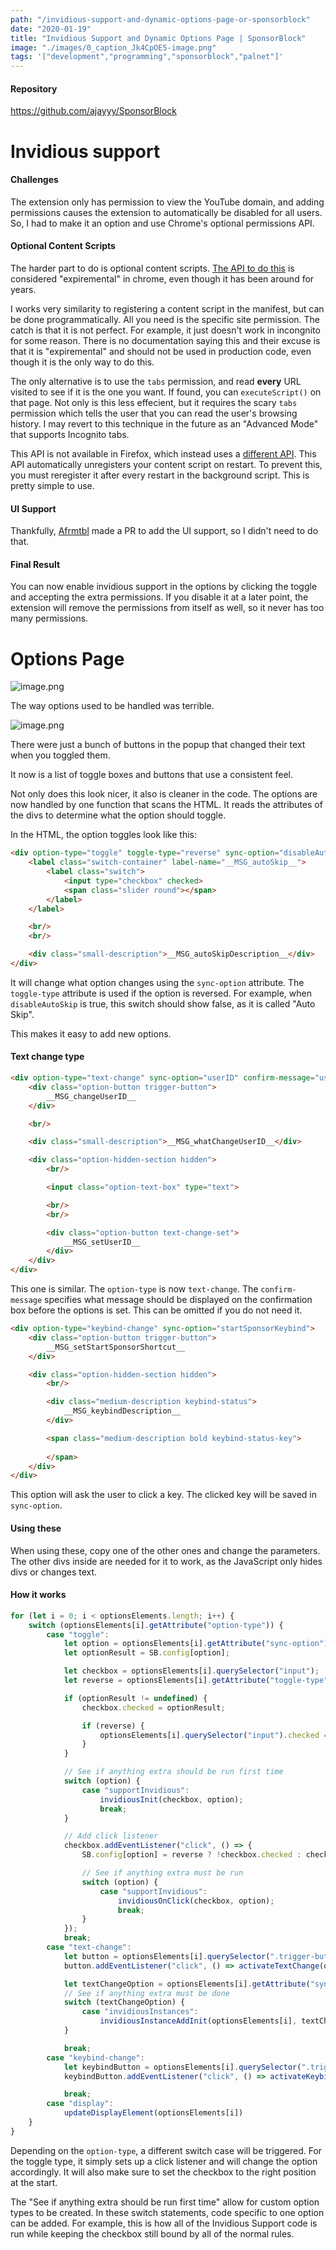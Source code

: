 ```yaml
---
path: "/invidious-support-and-dynamic-options-page-or-sponsorblock"
date: "2020-01-19"
title: "Invidious Support and Dynamic Options Page | SponsorBlock"
image: "./images/0_caption_Jk4CpOE5-image.png"
tags: '["development","programming","sponsorblock","palnet"]'
---
```


#### Repository
https://github.com/ajayyy/SponsorBlock

# Invidious support

#### Challenges

The extension only has permission to view the YouTube domain, and adding permissions causes the extension to automatically be disabled for all users. So, I had to make it an option and use Chrome's optional permissions API.

#### Optional Content Scripts

The harder part to do  is optional content scripts. [The API to do this](https://developer.chrome.com/extensions/declarativeContent#type-RequestContentScript) is considered "expiremental" in chrome, even though it has been around for years. 

I works very similarity to registering a content script in the manifest, but can be done programmatically. All you need is the specific site permission. The catch is that it is not perfect. For example, it just doesn't work in incongnito for some reason. There is no documentation saying this and their excuse is that it is "expiremental" and should not be used in production code, even though it is the only way to do this.

The only alternative is to use the `tabs` permission, and read **every** URL visited to see if it is the one you want. If found, you can `executeScript()` on that page. Not only is this less effecient, but it requires the scary `tabs` permission which tells the user that you can read the user's browsing history. I may revert to this technique in the future as an "Advanced Mode" that supports Incognito tabs.

This API is not available in Firefox, which instead uses a [different API](https://developer.mozilla.org/en-US/docs/Mozilla/Add-ons/WebExtensions/API/contentScripts/register). This API automatically unregisters your content script on restart. To prevent this, you must reregister it after every restart in the background script. This is pretty simple to use.

#### UI Support

Thankfully, [Afrmtbl](https://github.com/ajayyy/SponsorBlock/pull/181) made a PR to add the UI support, so I didn't need to do that.

#### Final Result

You can now enable invidious support in the options by clicking the toggle and accepting the extra permissions. If you disable it at a later point, the extension will remove the permissions from itself as well, so it never has too many permissions.

# Options Page

![image.png](./images/Jk4CpOE5-image.png)

The way options used to be handled was terrible.

![image.png](./images/vxlmT38X-image.png)

There were just a bunch of buttons in the popup that changed their text when you toggled them.

It now is a list of toggle boxes and buttons that use a consistent feel.

Not only does this look nicer, it also is cleaner in the code. The options are now handled by one function that scans the HTML. It reads the attributes of the divs to determine what the option should toggle.

In the HTML, the option toggles look like this:

```html
<div option-type="toggle" toggle-type="reverse" sync-option="disableAutoSkip">
	<label class="switch-container" label-name="__MSG_autoSkip__">
		<label class="switch">
			<input type="checkbox" checked>
			<span class="slider round"></span>
		</label>
	</label>

	<br/>
	<br/>

	<div class="small-description">__MSG_autoSkipDescription__</div>
</div>
```

It will change what option changes using the `sync-option` attribute. The `toggle-type` attribute is used if the option is reversed. For example, when `disableAutoSkip` is true, this switch should show false, as it is called "Auto Skip".

This makes it easy to add new options.

#### Text change type

```html
<div option-type="text-change" sync-option="userID" confirm-message="userIDChangeWarning">
	<div class="option-button trigger-button">
		__MSG_changeUserID__
	</div>

	<br/>

	<div class="small-description">__MSG_whatChangeUserID__</div>

	<div class="option-hidden-section hidden">
		<br/>

		<input class="option-text-box" type="text">

		<br/>
		<br/>

		<div class="option-button text-change-set">
			__MSG_setUserID__
		</div>
	</div>
</div>
```

This one is similar. The `option-type` is now `text-change`. The `confirm-message` specifies what message should be displayed on the confirmation box before the options is set. This can be omitted if you do not need it.

```html
<div option-type="keybind-change" sync-option="startSponsorKeybind">
	<div class="option-button trigger-button">
		__MSG_setStartSponsorShortcut__
	</div>

	<div class="option-hidden-section hidden">
		<br/>

		<div class="medium-description keybind-status">
			__MSG_keybindDescription__
		</div>

		<span class="medium-description bold keybind-status-key">
			
		</span>
	</div>
</div>
```

This option will ask the user to click a key. The clicked key will be saved in `sync-option`.

#### Using these

When using these, copy one of the other ones and change the parameters. The other divs inside are needed for it to work, as the JavaScript only hides divs or changes text.

#### How it works

```js
for (let i = 0; i < optionsElements.length; i++) {
    switch (optionsElements[i].getAttribute("option-type")) {
        case "toggle": 
            let option = optionsElements[i].getAttribute("sync-option");
            let optionResult = SB.config[option];

            let checkbox = optionsElements[i].querySelector("input");
            let reverse = optionsElements[i].getAttribute("toggle-type") === "reverse";

            if (optionResult != undefined) {
                checkbox.checked = optionResult;

                if (reverse) {
                    optionsElements[i].querySelector("input").checked = !optionResult;
                }
            }

            // See if anything extra should be run first time
            switch (option) {
                case "supportInvidious":
                    invidiousInit(checkbox, option);
                    break;
            }

            // Add click listener
            checkbox.addEventListener("click", () => {
                SB.config[option] = reverse ? !checkbox.checked : checkbox.checked;

                // See if anything extra must be run
                switch (option) {
                    case "supportInvidious":
                        invidiousOnClick(checkbox, option);
                        break;
                }
            });
            break;
        case "text-change":
            let button = optionsElements[i].querySelector(".trigger-button");
            button.addEventListener("click", () => activateTextChange(optionsElements[i]));

            let textChangeOption = optionsElements[i].getAttribute("sync-option");
            // See if anything extra must be done
            switch (textChangeOption) {
                case "invidiousInstances":
                    invidiousInstanceAddInit(optionsElements[i], textChangeOption);
            }

            break;
        case "keybind-change":
            let keybindButton = optionsElements[i].querySelector(".trigger-button");
            keybindButton.addEventListener("click", () => activateKeybindChange(optionsElements[i]));

            break;
        case "display":
            updateDisplayElement(optionsElements[i])
    }
}
```

Depending on the `option-type`, a different switch case will be triggered. For the toggle type, it simply sets up a click listener and will change the option accordingly. It will also make sure to set the checkbox to the right position at the start.

The "See if anything extra should be run first time" allow for custom option types to be created. In these switch statements, code specific to one option can be added. For example, this is how all of the Invidious Support code is run while keeping the checkbox still bound by all of the normal rules.